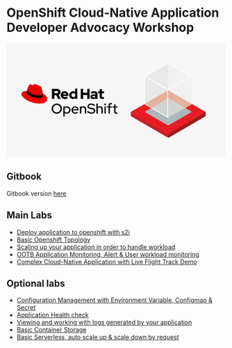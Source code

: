 # OpenShift Cloud-Native Application Developer Advocacy Workshop

![](images/workshop.png)

## Gitbook

Gitbook version [here](https://rhthsa.github.io/openshift-workshop/)

## Main Labs
- [Deploy application to openshift with s2i](deploywiths2i.md)
- [Basic Openshift Topology](openshifttopology.md)
- [Scaling up your application in order to handle workload](scale.md)
- [OOTB Application Monitoring, Alert & User workload monitoring](monitor.md)
- [Complex Cloud-Native Application with Live Flight Track Demo](liveflight.md)

## Optional labs
- [Configuration Management with Environment Variable, Configmap & Secret](evconfigsecret.md)
- [Application Health check](apphealth.md)
- [Viewing and working with logs generated by your application](logging.md)
- [Basic Container Storage](storage.md)
- [Basic Serverless, auto scale up & scale down by request](serverless.md)





